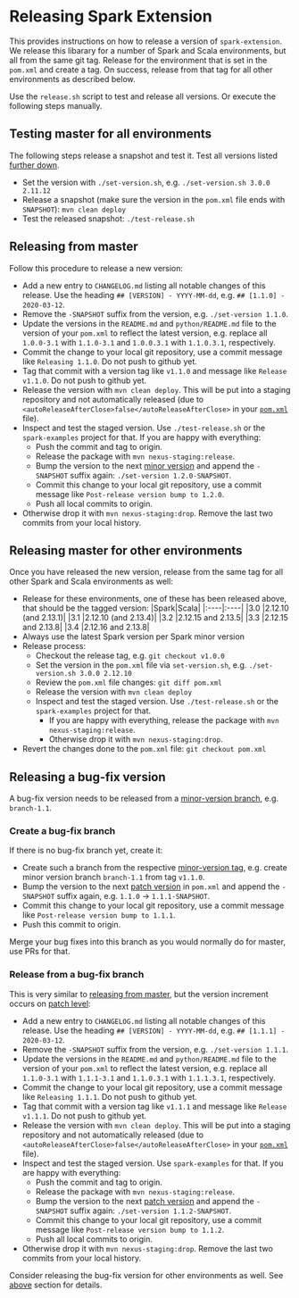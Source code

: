 # Releasing Spark Extension

This provides instructions on how to release a version of `spark-extension`. We release this libarary
for a number of Spark and Scala environments, but all from the same git tag. Release for the environment
that is set in the `pom.xml` and create a tag. On success, release from that tag for all other environments
as described below.

Use the `release.sh` script to test and release all versions. Or execute the following steps manually.

## Testing master for all  environments

The following steps release a snapshot and test it. Test all versions listed [further down](#releasing-master-for-other-environments).

- Set the version with `./set-version.sh`, e.g. `./set-version.sh 3.0.0 2.11.12`
- Release a snapshot (make sure the version in the `pom.xml` file ends with `SNAPSHOT`): `mvn clean deploy`
- Test the released snapshot: `./test-release.sh`

## Releasing from master

Follow this procedure to release a new version:

- Add a new entry to `CHANGELOG.md` listing all notable changes of this release.
  Use the heading `## [VERSION] - YYYY-MM-dd`, e.g. `## [1.1.0] - 2020-03-12`.
- Remove the `-SNAPSHOT` suffix from the version, e.g. `./set-version 1.1.0`.
- Update the versions in the `README.md` and `python/README.md` file to the version of your `pom.xml` to reflect the latest version,
  e.g. replace all `1.0.0-3.1` with `1.1.0-3.1` and `1.0.0.3.1` with `1.1.0.3.1`, respectively.
- Commit the change to your local git repository, use a commit message like `Releasing 1.1.0`. Do not push to github yet.
- Tag that commit with a version tag like `v1.1.0` and message like `Release v1.1.0`. Do not push to github yet.
- Release the version with `mvn clean deploy`. This will be put into a staging repository and not automatically released (due to `<autoReleaseAfterClose>false</autoReleaseAfterClose>` in your [`pom.xml`](pom.xml) file).
- Inspect and test the staged version. Use `./test-release.sh` or the `spark-examples` project for that. If you are happy with everything:
  - Push the commit and tag to origin.
  - Release the package with `mvn nexus-staging:release`.
  - Bump the version to the next [minor version](https://semver.org/) and append the `-SNAPSHOT` suffix again: `./set-version 1.2.0-SNAPSHOT`.
  - Commit this change to your local git repository, use a commit message like `Post-release version bump to 1.2.0`.
  - Push all local commits to origin.
- Otherwise drop it with `mvn nexus-staging:drop`. Remove the last two commits from your local history.

## Releasing master for other environments

Once you have released the new version, release from the same tag for all other Spark and Scala environments as well:
- Release for these environments, one of these has been released above, that should be the tagged version:
|Spark|Scala|
|:----|:----|
|3.0  |2.12.10 (and 2.13.1)|
|3.1  |2.12.10 (and 2.13.4)|
|3.2  |2.12.15 and 2.13.5|
|3.3  |2.12.15 and 2.13.8|
|3.4  |2.12.16 and 2.13.8|
- Always use the latest Spark version per Spark minor version
- Release process:
  - Checkout the release tag, e.g. `git checkout v1.0.0`
  - Set the version in the `pom.xml` file via `set-version.sh`, e.g. `./set-version.sh 3.0.0 2.12.10`
  - Review the `pom.xml` file changes: `git diff pom.xml`
  - Release the version with `mvn clean deploy`
  - Inspect and test the staged version. Use `./test-release.sh` or the `spark-examples` project for that.
    - If you are happy with everything, release the package with `mvn nexus-staging:release`.
    - Otherwise drop it with `mvn nexus-staging:drop`.
- Revert the changes done to the `pom.xml` file: `git checkout pom.xml`

## Releasing a bug-fix version

A bug-fix version needs to be released from a [minor-version branch](https://semver.org/), e.g. `branch-1.1`.

### Create a bug-fix branch

If there is no bug-fix branch yet, create it:

- Create such a branch from the respective [minor-version tag](https://semver.org/), e.g. create minor version branch `branch-1.1` from tag `v1.1.0`.
- Bump the version to the next [patch version](https://semver.org/) in `pom.xml` and append the `-SNAPSHOT` suffix again, e.g. `1.1.0` → `1.1.1-SNAPSHOT`.
- Commit this change to your local git repository, use a commit message like `Post-release version bump to 1.1.1`.
- Push this commit to origin.

Merge your bug fixes into this branch as you would normally do for master, use PRs for that.

### Release from a bug-fix branch

This is very similar to [releasing from master](#releasing-from-master),
but the version increment occurs on [patch level](https://semver.org/):

- Add a new entry to `CHANGELOG.md` listing all notable changes of this release.
  Use the heading `## [VERSION] - YYYY-MM-dd`, e.g. `## [1.1.1] - 2020-03-12`.
- Remove the `-SNAPSHOT` suffix from the version, e.g. `./set-version 1.1.1`.
- Update the versions in the `README.md` and `python/README.md` file to the version of your `pom.xml` to reflect the latest version,
  e.g. replace all `1.1.0-3.1` with `1.1.1-3.1` and `1.1.0.3.1` with `1.1.1.3.1`, respectively.
- Commit the change to your local git repository, use a commit message like `Releasing 1.1.1`. Do not push to github yet.
- Tag that commit with a version tag like `v1.1.1` and message like `Release v1.1.1`. Do not push to github yet.
- Release the version with `mvn clean deploy`. This will be put into a staging repository and not automatically released (due to `<autoReleaseAfterClose>false</autoReleaseAfterClose>` in your [`pom.xml`](pom.xml) file).
- Inspect and test the staged version. Use `spark-examples` for that. If you are happy with everything:
  - Push the commit and tag to origin.
  - Release the package with `mvn nexus-staging:release`.
  - Bump the version to the next [patch version](https://semver.org/) and append the `-SNAPSHOT` suffix again: `./set-version 1.1.2-SNAPSHOT`.
  - Commit this change to your local git repository, use a commit message like `Post-release version bump to 1.1.2`.
  - Push all local commits to origin.
- Otherwise drop it with `mvn nexus-staging:drop`. Remove the last two commits from your local history.

Consider releasing the bug-fix version for other environments as well. See [above](#releasing-master-for-other-environments) section for details.
